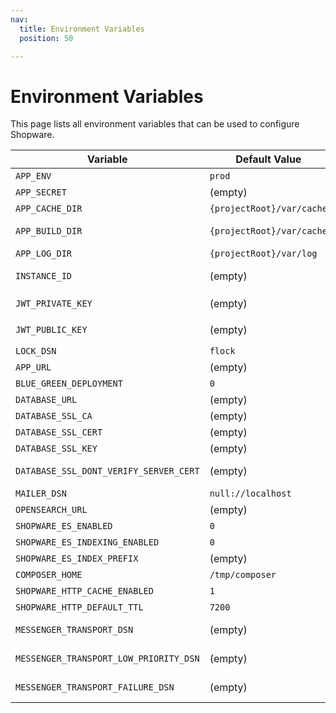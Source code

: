 ```yaml
---
nav:
  title: Environment Variables
  position: 50

---
```


# Environment Variables

This page lists all environment variables that can be used to configure Shopware.

| Variable                               | Default Value           | Description                                                                              |
| -------------------------------------- | ----------------------- | ---------------------------------------------------------------------------------------- |
| `APP_ENV`                              | `prod`                  | Environment                                                                              |
| `APP_SECRET`                           | (empty)                 | Can be generated with `openssl rand -hex 32`                                             |
| `APP_CACHE_DIR`                        | `{projectRoot}/var/cache` | Path to a directory to store caches (since 6.6.8.0)                                    |
| `APP_BUILD_DIR`                        | `{projectRoot}/var/cache` | Path to a temporary directory to create cache folder (since 6.6.8.0)                   |
| `APP_LOG_DIR`                          | `{projectRoot}/var/log` | Path to a directory to store logs (since 6.6.8.0)                                        |
| `INSTANCE_ID`                          | (empty)                 | Unique Identifier for the Store: Can be generated with `openssl rand -hex 32`            |
| `JWT_PRIVATE_KEY`                      | (empty)                 | Can be generated with `shopware-cli project generate-jwt --env`                          |
| `JWT_PUBLIC_KEY`                       | (empty)                 | Can be generated with `shopware-cli project generate-jwt --env`                          |
| `LOCK_DSN`                             | `flock`                 | DSN for Symfony locking                                                                  |
| `APP_URL`                              | (empty)                 | Where Shopware will be accessible                                                        |
| `BLUE_GREEN_DEPLOYMENT`                | `0`                     | This needs super privilege to create trigger                                             |
| `DATABASE_URL`                         | (empty)                 | MySQL credentials as DSN                                                                 |
| `DATABASE_SSL_CA`                      | (empty)                 | Path to SSL CA file                                                                      |
| `DATABASE_SSL_CERT`                    | (empty)                 | Path to SSL Cert file                                                                    |
| `DATABASE_SSL_KEY`                     | (empty)                 | Path to SSL Key file                                                                     |
| `DATABASE_SSL_DONT_VERIFY_SERVER_CERT` | (empty)                 | Disables verification of the server certificate (1 disables it)                          |
| `MAILER_DSN`                           | `null://localhost`      | Mailer DSN (Admin Configuration overwrites this)                                         |
| `OPENSEARCH_URL`                       | (empty)                 | Open Search Hosts                                                                        |
| `SHOPWARE_ES_ENABLED`                  | `0`                     | Open Search Support Enabled?                                                             |
| `SHOPWARE_ES_INDEXING_ENABLED`         | `0`                     | Open Search Indexing Enabled?                                                            |
| `SHOPWARE_ES_INDEX_PREFIX`             | (empty)                 | Open Search Index Prefix                                                                 |
| `COMPOSER_HOME`                        | `/tmp/composer`         | Caching for the Plugin Manager                                                           |
| `SHOPWARE_HTTP_CACHE_ENABLED`          | `1`                     | Is HTTP Cache enabled?                                                                   |
| `SHOPWARE_HTTP_DEFAULT_TTL`            | `7200`                  | Default TTL for HTTP Cache                                                               |
| `MESSENGER_TRANSPORT_DSN`              | (empty)                 | DSN for default async queue (example: `amqp://guest:guest@localhost:5672/%2f/default`)   |
| `MESSENGER_TRANSPORT_LOW_PRIORITY_DSN` | (empty)                 | DSN for low priority queue (example: `amqp://guest:guest@localhost:5672/%2f/low_prio`)   |
| `MESSENGER_TRANSPORT_FAILURE_DSN`      | (empty)                 | DSN for failed messages queue (example: `amqp://guest:guest@localhost:5672/%2f/failure`) |

